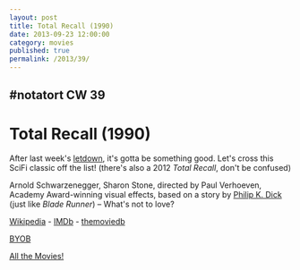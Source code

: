 ```yaml
---
layout: post
title: Total Recall (1990)
date: 2013-09-23 12:00:00
category: movies
published: true
permalink: /2013/39/
---
```


## \#notatort CW 39
# Total Recall \(1990\)

After last week's [letdown](http://notatort.com/2013/38/), it's gotta be something good. Let's cross this SciFi classic off the list! (there's also a 2012 *Total Recall*, don't be confused)

Arnold Schwarzenegger, Sharon Stone, directed by Paul Verhoeven, Academy Award-winning visual effects, based on a story by [Philip K. Dick](http://en.wikipedia.org/wiki/Philip_K._Dick) (just like *Blade Runner*) – What's not to love?

<a href="http://en.wikipedia.org/wiki/Total_Recall_(1990_film)">Wikipedia</a> - [IMDb](http://www.imdb.com/title/tt0100802/?ref_=fn_al_tt_2) - [themoviedb](http://www.themoviedb.org/movie/861-total-recall)

<a href="http://en.wikipedia.org/wiki/BYOB_(beverage)">BYOB</a>

[All the Movies!](http://notatort.com/allthemovies/)

<!--include jquery & backstretch-->

<script type="text/javascript" src="https://ajax.googleapis.com/ajax/libs/jquery/1.7.2/jquery.min.js"></script>

<script type="text/javascript" src="http://notatort.com/jquery.backstretch.min.js"></script>

<script type="text/javascript">

$(function(){

     $(window).resize(function(){
     
         if($(this).width() >= 767){
         
             $.backstretch("http://notatort.com/bg39.jpg", {speed: 150});
             
         }
         
      })
      
      .resize();//trigger resize on page load
      
});

</script>